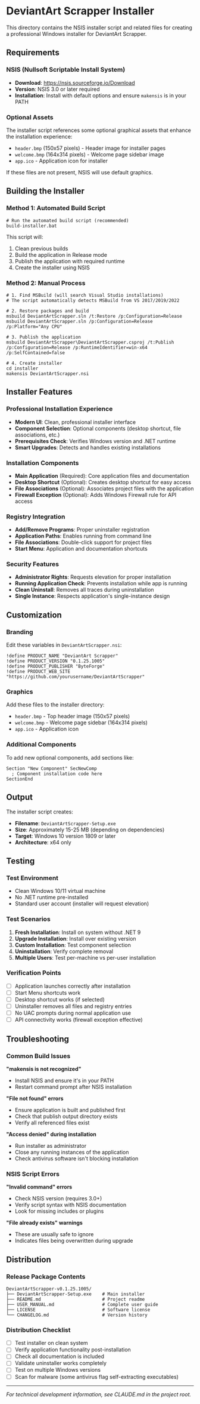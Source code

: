 # DeviantArt Scrapper Installer

This directory contains the NSIS installer script and related files for creating a professional Windows installer for DeviantArt Scrapper.

## Requirements

### NSIS (Nullsoft Scriptable Install System)
- **Download**: https://nsis.sourceforge.io/Download
- **Version**: NSIS 3.0 or later required
- **Installation**: Install with default options and ensure `makensis` is in your PATH

### Optional Assets
The installer script references some optional graphical assets that enhance the installation experience:

- `header.bmp` (150x57 pixels) - Header image for installer pages
- `welcome.bmp` (164x314 pixels) - Welcome page sidebar image
- `app.ico` - Application icon for installer

If these files are not present, NSIS will use default graphics.

## Building the Installer

### Method 1: Automated Build Script
```batch
# Run the automated build script (recommended)
build-installer.bat
```

This script will:
1. Clean previous builds
2. Build the application in Release mode
3. Publish the application with required runtime
4. Create the installer using NSIS

### Method 2: Manual Process
```batch
# 1. Find MSBuild (will search Visual Studio installations)
# The script automatically detects MSBuild from VS 2017/2019/2022

# 2. Restore packages and build
msbuild DeviantArtScrapper.sln /t:Restore /p:Configuration=Release
msbuild DeviantArtScrapper.sln /p:Configuration=Release /p:Platform="Any CPU"

# 3. Publish the application
msbuild DeviantArtScrapper\DeviantArtScrapper.csproj /t:Publish /p:Configuration=Release /p:RuntimeIdentifier=win-x64 /p:SelfContained=false

# 4. Create installer
cd installer
makensis DeviantArtScrapper.nsi
```

## Installer Features

### Professional Installation Experience
- **Modern UI**: Clean, professional installer interface
- **Component Selection**: Optional components (desktop shortcut, file associations, etc.)
- **Prerequisites Check**: Verifies Windows version and .NET runtime
- **Smart Upgrades**: Detects and handles existing installations

### Installation Components
- **Main Application** (Required): Core application files and documentation
- **Desktop Shortcut** (Optional): Creates desktop shortcut for easy access
- **File Associations** (Optional): Associates project files with the application
- **Firewall Exception** (Optional): Adds Windows Firewall rule for API access

### Registry Integration
- **Add/Remove Programs**: Proper uninstaller registration
- **Application Paths**: Enables running from command line
- **File Associations**: Double-click support for project files
- **Start Menu**: Application and documentation shortcuts

### Security Features
- **Administrator Rights**: Requests elevation for proper installation
- **Running Application Check**: Prevents installation while app is running
- **Clean Uninstall**: Removes all traces during uninstallation
- **Single Instance**: Respects application's single-instance design

## Customization

### Branding
Edit these variables in `DeviantArtScrapper.nsi`:
```nsis
!define PRODUCT_NAME "DeviantArt Scrapper"
!define PRODUCT_VERSION "0.1.25.1005"
!define PRODUCT_PUBLISHER "ByteForge"
!define PRODUCT_WEB_SITE "https://github.com/yourusername/DeviantArtScrapper"
```

### Graphics
Add these files to the installer directory:
- `header.bmp` - Top header image (150x57 pixels)
- `welcome.bmp` - Welcome page sidebar (164x314 pixels)
- `app.ico` - Application icon

### Additional Components
To add new optional components, add sections like:
```nsis
Section "New Component" SecNewComp
  ; Component installation code here
SectionEnd
```

## Output

The installer script creates:
- **Filename**: `DeviantArtScrapper-Setup.exe`
- **Size**: Approximately 15-25 MB (depending on dependencies)
- **Target**: Windows 10 version 1809 or later
- **Architecture**: x64 only

## Testing

### Test Environment
- Clean Windows 10/11 virtual machine
- No .NET runtime pre-installed
- Standard user account (installer will request elevation)

### Test Scenarios
1. **Fresh Installation**: Install on system without .NET 9
2. **Upgrade Installation**: Install over existing version
3. **Custom Installation**: Test component selection
4. **Uninstallation**: Verify complete removal
5. **Multiple Users**: Test per-machine vs per-user installation

### Verification Points
- [ ] Application launches correctly after installation
- [ ] Start Menu shortcuts work
- [ ] Desktop shortcut works (if selected)
- [ ] Uninstaller removes all files and registry entries
- [ ] No UAC prompts during normal application use
- [ ] API connectivity works (firewall exception effective)

## Troubleshooting

### Common Build Issues

**"makensis is not recognized"**
- Install NSIS and ensure it's in your PATH
- Restart command prompt after NSIS installation

**"File not found" errors**
- Ensure application is built and published first
- Check that publish output directory exists
- Verify all referenced files exist

**"Access denied" during installation**
- Run installer as administrator
- Close any running instances of the application
- Check antivirus software isn't blocking installation

### NSIS Script Errors

**"Invalid command" errors**
- Check NSIS version (requires 3.0+)
- Verify script syntax with NSIS documentation
- Look for missing includes or plugins

**"File already exists" warnings**
- These are usually safe to ignore
- Indicates files being overwritten during upgrade

## Distribution

### Release Package Contents
```
DeviantArtScrapper-v0.1.25.1005/
├── DeviantArtScrapper-Setup.exe    # Main installer
├── README.md                       # Project readme
├── USER_MANUAL.md                  # Complete user guide
├── LICENSE                         # Software license
└── CHANGELOG.md                    # Version history
```

### Distribution Checklist
- [ ] Test installer on clean system
- [ ] Verify application functionality post-installation
- [ ] Check all documentation is included
- [ ] Validate uninstaller works completely
- [ ] Test on multiple Windows versions
- [ ] Scan for malware (some antivirus flag self-extracting executables)

---

*For technical development information, see CLAUDE.md in the project root.*